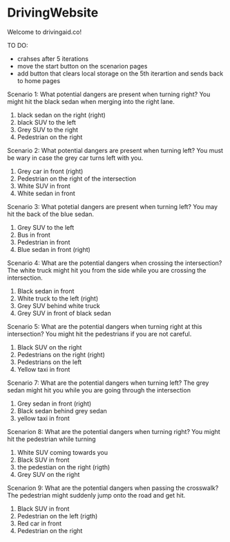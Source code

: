 # DrivingWebsite

Welcome to drivingaid.co!

TO DO:

- crahses after 5 iterations
- move the start button on the scenarion pages
- add button that clears local storage on the 5th iterartion and sends back to home pages

Scenario 1:
What potential dangers are present when turning right?
You might hit the black sedan when merging into the right lane.

1. black sedan on the right (right)
2. black SUV to the left
3. Grey SUV to the right
4. Pedestrian on the right

Scenario 2:
What potential dangers are present when turning left?
You must be wary in case the grey car turns left with you.

1. Grey car in front (right)
2. Pedestrian on the right of the intersection
3. White SUV in front
4. White sedan in front

Scenario 3:
What potetial dangers are present when turning left?
You may hit the back of the blue sedan.

1. Grey SUV to the left
2. Bus in front
3. Pedestrian in front
4. Blue sedan in front (right)

Scenario 4:
What are the potential dangers when crossing the intersection?
The white truck might hit you from the side while you are crossing the intersection.

1. Black sedan in front
2. White truck to the left (right)
3. Grey SUV behind white truck
4. Grey SUV in front of black sedan

Scenario 5:
What are the potential dangers when turning right at this intersection?
You might hit the pedestrians if you are not careful.

1. Black SUV on the right
2. Pedestrians on the right (right)
3. Pedestrians on the left
4. Yellow taxi in front

Scenario 7:
What are the potential dangers when turning left?
The grey sedan might hit you while you are going through the intersection

1. Grey sedan in front (right)
2. Black sedan behind grey sedan
3. yellow taxi in front

Scenarion 8:
What are the potential dangers when turning right?
You might hit the pedestrian while turning

1. White SUV coming towards you
2. Black SUV in front
3. the pedestian on the right (rigth)
4. Grey SUV on the right

Scenarion 9:
What are the potential dangers when passing the crosswalk?
The pedestrian might suddenly jump onto the road and get hit.

1. Black SUV in front
2. Pedestrian on the left (rigth)
3. Red car in front
4. Pedestrian on the right
